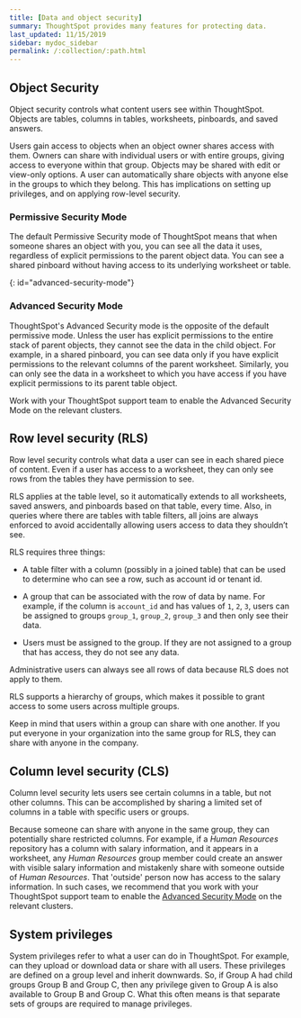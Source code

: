 ```yaml
---
title: [Data and object security]
summary: ThoughtSpot provides many features for protecting data.
last_updated: 11/15/2019
sidebar: mydoc_sidebar
permalink: /:collection/:path.html
---
```



## Object Security

Object security controls what content users see within ThoughtSpot.
Objects are tables, columns in tables, worksheets, pinboards, and saved answers.

Users gain access to objects when an object owner shares access with them.
Owners can share with individual users or with entire groups, giving access to
everyone within that group. Objects may be shared with edit or view-only options. A user can automatically share objects
with anyone else in the groups to which they belong. This has implications on setting up privileges, and on applying row-level security.

### Permissive Security Mode ###

The default Permissive Security mode of ThoughtSpot means that when someone shares an object with you, you can see all the data it uses, regardless of explicit permissions to the parent object data. You can see a shared pinboard without having access to its underlying worksheet or table.

{: id="advanced-security-mode"}
### Advanced Security Mode ###

ThoughtSpot's Advanced Security mode is the opposite of the default permissive mode. Unless the user has explicit permissions to the entire stack of parent objects, they cannot see the data in the child object. For example, in a shared pinboard, you can see data only if you have explicit permissions to the relevant columns of the parent worksheet. Similarly, you can only see the data in a worksheet to which you have access if you have explicit permissions to its parent table object.

Work with your ThoughtSpot support team to enable the Advanced Security Mode on the relevant clusters.

## Row level security (RLS)

Row level security controls what data a user can see in each shared piece of
content. Even if a user has access to a worksheet, they can only
see rows from the tables they have permission to see.

RLS applies at the table level, so it automatically extends to all worksheets, saved answers, and pinboards based on that table, every time. Also, in
queries where there are tables with table filters, all joins are always
enforced to avoid accidentally allowing users access to data they shouldn’t
see.  

RLS requires three things:

* A table filter with a column (possibly in a joined table) that can be used to
determine who can see a row, such as account id or tenant id.

* A group that can be associated with the row of data by name. For example, if the
column is `account_id` and has values of `1`, `2`, `3`, users can be assigned to groups
`group_1`, `group_2`, `group_3` and then only see their data.

* Users must be assigned to the group. If they are not assigned to a group
that has access, they do not see any data.

Administrative users can always see all rows of data because RLS does not apply to them.

RLS supports a hierarchy of groups, which makes it possible to grant access to some users across multiple groups.

Keep in mind that users within a group can share with one another. If you put everyone in your organization into the same group for RLS, they can share with anyone in the company.

## Column level security (CLS)

Column level security lets users see certain columns in a
table, but not other columns. This can be accomplished by sharing a limited set of columns in a table with specific users or groups.

Because someone can share with anyone in the same group,
they can potentially share restricted columns. For example, if a _Human Resources_ repository has a column with salary information, and it appears in a worksheet, any _Human Resources_ group member could create an answer with visible salary information and
mistakenly share with someone outside of _Human Resources_. That 'outside' person now has access to the salary information. In such cases, we recommend that you work with your ThoughtSpot support team to enable the [Advanced Security Mode](#advanced-security-mode) on the relevant clusters.


## System privileges

System privileges refer to what a user can do in ThoughtSpot. For example, can
they upload or download data or share with all users. These privileges are
defined on a group level and inherit downwards. So, if Group A had child groups
Group B and Group C, then any privilege given to Group A is also available to
Group B and Group C. What this often means is that separate sets of groups are
required to manage privileges.
